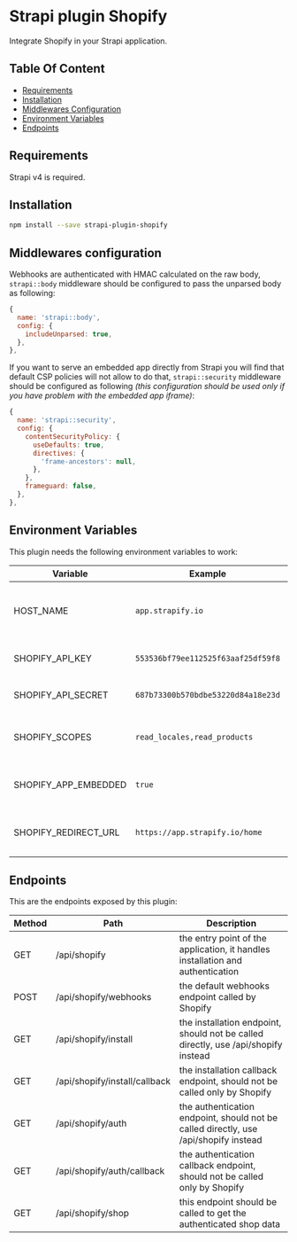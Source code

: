 # Strapi plugin Shopify

Integrate Shopify in your Strapi application.

## Table Of Content

- [Requirements](#requirements)
- [Installation](#installation)
- [Middlewares Configuration](#middlewares-configuration)
- [Environment Variables](#environment-variables)
- [Endpoints](#endpoints)

## Requirements

Strapi v4 is required.

## Installation

```bash
npm install --save strapi-plugin-shopify
```

## Middlewares configuration

Webhooks are authenticated with HMAC calculated on the raw body, `strapi::body` middleware should be configured to pass the unparsed body as following:

```js
{
  name: 'strapi::body',
  config: {
    includeUnparsed: true,
  },
},
```

If you want to serve an embedded app directly from Strapi you will find that default CSP policies will not allow to do that, `strapi::security` middleware should be configured as following *(this configuration should be used only if you have problem with the embedded app iframe)*:

```js
{
  name: 'strapi::security',
  config: {
    contentSecurityPolicy: {
      useDefaults: true,
      directives: {
        'frame-ancestors': null,
      },
    },
    frameguard: false,
  },
},
```

## Environment Variables

This plugin needs the following environment variables to work:

| Variable | Example | Description |
| -------- | ------- | ----------- |
| HOST_NAME | `app.strapify.io` | the host name of your app without the protocol (http or https) |
| SHOPIFY_API_KEY | `553536bf79ee112525f63aaf25df59f8` | the API key generated by Shopify |
| SHOPIFY_API_SECRET | `687b73300b570bdbe53220d84a18e23d` | the API secret generated by Shopify |
| SHOPIFY_SCOPES | `read_locales,read_products` | the API scopes used by the application |
| SHOPIFY_APP_EMBEDDED | `true` | whether the app is an embedded app or not |
| SHOPIFY_REDIRECT_URL | `https://app.strapify.io/home` | the url where the user is redirect after authentication |

## Endpoints

This are the endpoints exposed by this plugin:

| Method | Path | Description |
| ------ | ---- | ----------- |
| GET | /api/shopify | the entry point of the application, it handles installation and authentication |
| POST | /api/shopify/webhooks | the default webhooks endpoint called by Shopify |
| GET | /api/shopify/install | the installation endpoint, should not be called directly, use /api/shopify instead |
| GET | /api/shopify/install/callback | the installation callback endpoint, should not be called only by Shopify |
| GET | /api/shopify/auth | the authentication endpoint, should not be called directly, use /api/shopify instead |
| GET | /api/shopify/auth/callback | the authentication callback endpoint, should not be called only by Shopify |
| GET | /api/shopify/shop | this endpoint should be called to get the authenticated shop data |

